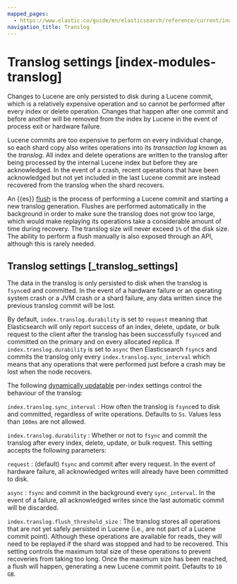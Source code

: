 ```yaml
---
mapped_pages:
  - https://www.elastic.co/guide/en/elasticsearch/reference/current/index-modules-translog.html
navigation_title: Translog
---
```


# Translog settings [index-modules-translog]

Changes to Lucene are only persisted to disk during a Lucene commit, which is a relatively expensive operation and so cannot be performed after every index or delete operation. Changes that happen after one commit and before another will be removed from the index by Lucene in the event of process exit or hardware failure.

Lucene commits are too expensive to perform on every individual change, so each shard copy also writes operations into its *transaction log* known as the *translog*. All index and delete operations are written to the translog after being processed by the internal Lucene index but before they are acknowledged. In the event of a crash, recent operations that have been acknowledged but not yet included in the last Lucene commit are instead recovered from the translog when the shard recovers.

An {{es}} [flush](https://www.elastic.co/docs/api/doc/elasticsearch/operation/operation-indices-flush) is the process of performing a Lucene commit and starting a new translog generation. Flushes are performed automatically in the background in order to make sure the translog does not grow too large, which would make replaying its operations take a considerable amount of time during recovery.  The translog size will never exceed `1%` of the disk size. The ability to perform a flush manually is also exposed through an API, although this is rarely needed.


## Translog settings [_translog_settings]

The data in the translog is only persisted to disk when the translog is `fsync`ed and committed. In the event of a hardware failure or an operating system crash or a JVM crash or a shard failure, any data written since the previous translog commit will be lost.

By default, `index.translog.durability` is set to `request` meaning that Elasticsearch will only report success of an index, delete, update, or bulk request to the client after the translog has been successfully `fsync`ed and committed on the primary and on every allocated replica. If `index.translog.durability` is set to `async` then Elasticsearch `fsync`s and commits the translog only every `index.translog.sync_interval` which means that any operations that were performed just before a crash may be lost when the node recovers.

The following [dynamically updatable](https://www.elastic.co/docs/api/doc/elasticsearch/operation/operation-indices-put-settings) per-index settings control the behaviour of the translog:

`index.translog.sync_interval`
:   How often the translog is `fsync`ed to disk and committed, regardless of write operations. Defaults to `5s`. Values less than `100ms` are not allowed.

`index.translog.durability`
:   Whether or not to `fsync` and commit the translog after every index, delete, update, or bulk request. This setting accepts the following parameters:

`request`
:   (default) `fsync` and commit after every request. In the event of hardware failure, all acknowledged writes will already have been committed to disk.

`async`
:   `fsync` and commit in the background every `sync_interval`. In the event of a failure, all acknowledged writes since the last automatic commit will be discarded.


`index.translog.flush_threshold_size`
:   The translog stores all operations that are not yet safely persisted in Lucene (i.e., are not part of a Lucene commit point). Although these operations are available for reads, they will need to be replayed if the shard was stopped and had to be recovered. This setting controls the maximum total size of these operations to prevent recoveries from taking too long. Once the maximum size has been reached, a flush will happen, generating a new Lucene commit point. Defaults to `10 GB`.

